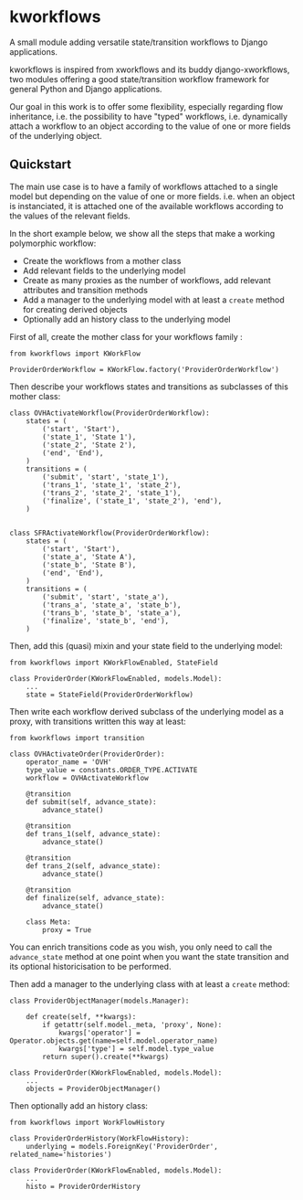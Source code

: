 # kworkflows

A small module adding versatile state/transition workflows to Django applications.

kworkflows is inspired from xworkflows and its buddy django-xworkflows, two modules offering a good state/transition workflow framework for general Python and Django applications.

Our goal in this work is to offer some flexibility, especially regarding flow inheritance, i.e. the possibility to have "typed" workflows, i.e. dynamically attach a workflow to an object according to the value of one or more fields of the underlying object.


## Quickstart

The main use case is to have a family of workflows attached to a single model but depending on the value of one or more fields.
i.e. when an object is instanciated, it is attached one of the available workflows according to the values of the relevant fields.

In the short example below, we show all the steps that make a working polymorphic workflow:
 - Create the workflows from a mother class
 - Add relevant fields to the underlying model
 - Create as many proxies as the number of workflows, add relevant attributes and transition methods
 - Add a manager to the underlying model with at least a `create` method for creating derived objects
 - Optionally add an history class to the underlying model

First of all, create the mother class for your workflows family :

```
from kworkflows import KWorkFlow

ProviderOrderWorkflow = KWorkFlow.factory('ProviderOrderWorkflow')
```

Then describe your workflows states and transitions as subclasses of this mother class:
```
class OVHActivateWorkflow(ProviderOrderWorkflow):
    states = (
        ('start', 'Start'),
        ('state_1', 'State 1'),
        ('state_2', 'State 2'),
        ('end', 'End'),
    )
    transitions = (
        ('submit', 'start', 'state_1'),
        ('trans_1', 'state_1', 'state_2'),
        ('trans_2', 'state_2', 'state_1'),
        ('finalize', ('state_1', 'state_2'), 'end'),
    )


class SFRActivateWorkflow(ProviderOrderWorkflow):
    states = (
        ('start', 'Start'),
        ('state_a', 'State A'),
        ('state_b', 'State B'),
        ('end', 'End'),
    )
    transitions = (
        ('submit', 'start', 'state_a'),
        ('trans_a', 'state_a', 'state_b'),
        ('trans_b', 'state_b', 'state_a'),
        ('finalize', 'state_b', 'end'),
    )
```

Then, add this (quasi) mixin and your state field to the underlying model:

```
from kworkflows import KWorkFlowEnabled, StateField

class ProviderOrder(KWorkFlowEnabled, models.Model):
    ...
    state = StateField(ProviderOrderWorkflow)
```

Then write each workflow derived subclass of the underlying model as a proxy,
with transitions written this way at least:
```
from kworkflows import transition

class OVHActivateOrder(ProviderOrder):
    operator_name = 'OVH'
    type_value = constants.ORDER_TYPE.ACTIVATE
    workflow = OVHActivateWorkflow

    @transition
    def submit(self, advance_state):
        advance_state()

    @transition
    def trans_1(self, advance_state):
        advance_state()

    @transition
    def trans_2(self, advance_state):
        advance_state()

    @transition
    def finalize(self, advance_state):
        advance_state()

    class Meta:
        proxy = True
```
You can enrich transitions code as you wish, you only need to call
the `advance_state` method at one point when you want the state transition
and its optional historicisation to be performed.

Then add a manager to the underlying class with at least a `create` method:
```
class ProviderObjectManager(models.Manager):

    def create(self, **kwargs):
        if getattr(self.model._meta, 'proxy', None):
            kwargs['operator'] = Operator.objects.get(name=self.model.operator_name)
            kwargs['type'] = self.model.type_value
        return super().create(**kwargs)

class ProviderOrder(KWorkFlowEnabled, models.Model):
    ...
    objects = ProviderObjectManager()
```

Then optionally add an history class:
```
from kworkflows import WorkFlowHistory

class ProviderOrderHistory(WorkFlowHistory):
    underlying = models.ForeignKey('ProviderOrder', related_name='histories')

class ProviderOrder(KWorkFlowEnabled, models.Model):
    ...
    histo = ProviderOrderHistory
```
